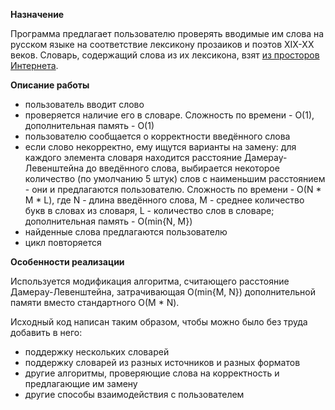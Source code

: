 **Назначение**

Программа предлагает пользователю проверять вводимые им слова на русском языке на соответствие лексикону прозаиков и поэтов XIX-XX веков. Словарь, содержащий слова из их лексикона, взят [из просторов Интернета](http://www.speakrus.ru/dict/).

**Описание работы**
* пользователь вводит слово
* проверяется наличие его в словаре. Сложность по времени - О(1), дополнительная память - О(1)
* пользователю сообщается о корректности введённого слова
* если слово некорректно, ему ищутся варианты на замену: для каждого элемента словаря находится расстояние Дамерау-Левенштейна до введённого слова, выбирается некоторое количество (по умолчанию 5 штук) слов с наименьшим расстоянием - они и предлагаются пользователю. 
Сложность по времени - О(N * M * L), где N - длина введённого слова, M - среднее количество букв в словах из словаря, L - количество слов в словаре; дополнительная память - О(min{N, M})
* найденные слова предлагаются пользователю
* цикл повторяется

**Особенности реализации**

Используется модификация алгоритма, считающего расстояние Дамерау-Левенштейна, затрачивающая O(min{M, N}) дополнительной памяти вместо стандартного О(M * N).

Исходный код написан таким образом, чтобы можно было без труда добавить в него:
* поддержку нескольких словарей
* поддержку словарей из разных источников и разных форматов
* другие алгоритмы, проверяющие слова на корректность и предлагающие им замену
* другие способы взаимодействия с пользователем
